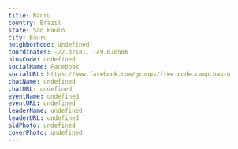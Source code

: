 ```yaml
---
title: Bauru
country: Brazil
state: São Paulo
city: Bauru
neighborhood: undefined
coordinates: -22.32181, -49.070586
plusCode: undefined
socialName: Facebook
socialURL: https://www.facebook.com/groups/free.code.camp.bauru
chatName: undefined
chatURL: undefined
eventName: undefined
eventURL: undefined
leaderName: undefined
leaderURL: undefined
oldPhoto: undefined
coverPhoto: undefined
---
```

